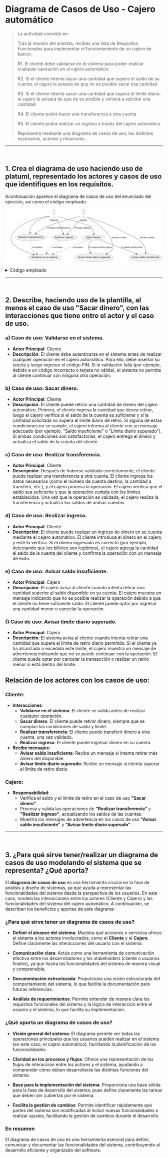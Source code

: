 # Diagrama de Casos de Uso - Cajero automático

>La actividad consiste en:
>
>Tras la reunión del analista, recibes una lista de Requisitos Funcionales para implementar el funcionamiento de un cajero de banco:
>
>R1. El cliente debe validarse en el sistema para poder realizar cualquier operación en el cajero automático.
>
>R2. Si el cliente intenta sacar una cantidad que supera el saldo de su cuenta, el cajero le avisará de que no es posible sacar esa cantidad
>
>R3. Si el cliente intenta sacar una cantidad que supera el límite diario, el cajero le avisará de que no es posible y volverá a solicitar una cantidad
>
>R4. El cliente podrá hacer una transferencia a otra cuenta
>
>R5. El cliente podrá realizar un ingreso a través del cajero automático
>
>Representa mediante una diagrama de casos de uso, los distintos escenarios, actores y relaciones.

<hr>
<br>

## 1. Crea el diagrama de uso haciendo uso de platuml, representado los actores y casos de uso que identifiques en los requisitos.

Acontinuación aparece el diagrama de casos de uso del enunciado del ejercicio, así como el código empleado.

![Diagrama de casos de uso](https://github.com/Lmrocio/PRACTICA_DIAGRAMA_CASOS_DE_USO/blob/main/Diagrama%20de%20casos%20de%20uso.png?raw=true)

<details> <summary>Código empleado</summary>

 ```
 @startuml

actor "Cliente" as Cliente

actor "Cajero" as Cajero

usecase "Validarse en el sistema" as UC1

usecase "Sacar dinero" as UC2

usecase "Realizar transferencia" as UC5

usecase "Realizar ingreso" as UC6

usecase "Avisar saldo insuficiente" as UC3

usecase "Avisar límite diario superado" as UC4


Cliente --> UC1

Cliente --> UC2

Cliente --> UC5

Cliente --> UC6

UC2 ..> UC1 : <include>

UC5 ..> UC1 : <include>

UC6 ..> UC1 : <include>

UC2 --> UC3 : Si saldo insuficiente

UC2 --> UC4 : Si supera límite diario

Cajero --> UC3 : Verifica saldo

Cajero --> UC4 : Verifica límite

Cajero --> UC5 : Procesa transferencia

Cajero --> UC6 : Procesa ingreso

@enduml
```

</details>

<hr>
<br>

## 2. Describe, haciendo uso de la plantilla, al menos el caso de uso "Sacar dinero", con las interacciones que tiene entre el actor y el caso de uso.

### a) Caso de uso: **Validarse en el sistema**.
- **Actor Principal**: Cliente
- **Descripción**: El cliente debe autenticarse en el sistema antes de realizar cualquier operación en el cajero automático. Para ello, debe insertar su tarjeta y luego ingresar el código PIN. Si la validación falla (por ejemplo, debido a un código incorrecto o tarjeta no válida), el sistema no permite al cliente continuar con ninguna otra operación.


### b) Caso de uso: **Sacar dinero**.
- **Actor Principal**: Cliente
- **Descripción**: El cliente puede retirar una cantidad de dinero del cajero automático. Primero, el cliente ingresa la cantidad que desea retirar, luego el cajero verifica si el saldo de la cuenta es suficiente y si la cantidad solicitada no supera el límite diario de retiro. Si alguna de estas condiciones no se cumple, el cajero informa al cliente con un mensaje adecuado (por ejemplo, "Saldo insuficiente" o "Límite diario superado"). Si ambas condiciones son satisfactorias, el cajero entrega el dinero y actualiza el saldo de la cuenta del cliente.


### c) Caso de uso: **Realizar transferencia**.
- **Actor Principal**: Cliente
- **Descripción**: Después de haberse validado correctamente, el cliente puede realizar una transferencia a otra cuenta. El cliente ingresa los datos necesarios (como el número de cuenta destino, la cantidad a transferir, etc.), y el cajero procesa la operación. El cajero verifica que el saldo sea suficiente y que la operación cumpla con los límites establecidos. Una vez que la operación es validada, el cajero realiza la transferencia y actualiza los saldos de ambas cuentas.


### d) Caso de uso: **Realizar ingreso**.
- **Actor Principal**: Cliente
- **Descripción**: El cliente puede realizar un ingreso de dinero en su cuenta mediante el cajero automático. El cliente introduce el dinero en el cajero, y este lo verifica. Si el dinero ingresado es correcto (por ejemplo, detectando que los billetes son legítimos), el cajero agrega la cantidad al saldo de la cuenta del cliente y confirma la operación con un mensaje de éxito.


### e) Caso de uso: **Avisar saldo insuficiente**.
- **Actor Principal**: Cajero
- **Descripción**: El cajero avisa al cliente cuando intenta retirar una cantidad superior al saldo disponible en su cuenta. El cajero muestra un mensaje indicando que no es posible realizar la operación debido a que el cliente no tiene suficiente saldo. El cliente puede optar por ingresar una cantidad menor o cancelar la operación.


### f) Caso de uso: **Avisar límite diario superado**.
- **Actor Principal**: Cajero
- **Descripción**: El sistema avisa al cliente cuando intenta retirar una cantidad que supera el límite de retiro diario permitido. Si el cliente ya ha alcanzado o excedido este límite, el cajero muestra un mensaje de advertencia indicando que no se puede continuar con la operación. El cliente puede optar por cancelar la transacción o realizar un retiro menor si está dentro del límite.


## Relación de los actores con los casos de uso:

### Cliente:
- **Interacciones**: 
  - **Validarse en el sistema**: El cliente se valida antes de realizar cualquier operación.
  - **Sacar dinero**: El cliente puede retirar dinero, siempre que se cumplan las condiciones de saldo y límite.
  - **Realizar transferencia**: El cliente puede transferir dinero a otra cuenta, una vez validado.
  - **Realizar ingreso**: El cliente puede ingresar dinero en su cuenta.
- **Recibe mensajes**:
  - **Avisar saldo insuficiente**: Recibe un mensaje si intenta retirar más dinero del disponible.
  - **Avisar límite diario superado**: Recibe un mensaje si intenta superar el límite de retiro diario.

### Cajero:
- **Responsabilidad**: 
  - Verifica el saldo y el límite de retiro en el caso de uso **"Sacar dinero"**.
  - Procesa y valida las operaciones de **"Realizar transferencia"** y **"Realizar ingreso"**, actualizando los saldos de las cuentas.
  - Muestra los mensajes de advertencia en los casos de uso **"Avisar saldo insuficiente"** y **"Avisar límite diario superado"**.
<hr>
<br>

## 3. ¿Para qué sirve tener/realizar un diagrama de casos de uso modelando el sistema que se representa? ¿Qué aporta?

El **diagrama de casos de uso** es una herramienta crucial en la fase de análisis y diseño de sistemas, ya que ayuda a representar las funcionalidades del sistema desde la perspectiva de los usuarios. En este caso, modela las interacciones entre los actores (Cliente y Cajero) y las funcionalidades del sistema del cajero automático. A continuación, se describen los beneficios y aportes de este diagrama:

### ¿Para qué sirve tener un diagrama de casos de uso?

- **Definir el alcance del sistema**: Muestra qué acciones o servicios ofrece el sistema a los actores involucrados, como el **Cliente** y el **Cajero**. Define claramente las interacciones del usuario con el sistema.

- **Comunicación clara**: Actúa como una herramienta de comunicación efectiva entre los desarrolladores y los stakeholders (cliente o usuarios finales), ya que ilustra las funcionalidades del sistema de manera visual y comprensible.

- **Documentación estructurada**: Proporciona una visión estructurada del comportamiento del sistema, lo que facilita la documentación para futuras referencias.

- **Análisis de requerimientos**: Permite entender de manera clara los requisitos funcionales del sistema y la lógica de interacción entre el usuario y el sistema, lo que facilita su implementación.

### ¿Qué aporta un diagrama de casos de uso?

- **Visión general del sistema**: El diagrama permite ver todas las operaciones principales que los usuarios pueden realizar en el sistema (en este caso, el cajero automático), facilitando la planificación de las funcionalidades.

- **Claridad en los procesos y flujos**: Ofrece una representación de los flujos de interacción entre los actores y el sistema, ayudando a comprender cómo deben desarrollarse las distintas funciones del sistema.

- **Base para la implementación del sistema**: Proporciona una base sólida para la fase de desarrollo del sistema, pues define claramente las tareas que deben ser cubiertas por el sistema.

- **Facilita la gestión de cambios**: Permite identificar rápidamente qué partes del sistema son modificadas al incluir nuevas funcionalidades o realizar ajustes, facilitando la gestión de cambios durante el desarrollo.

### En resumen

El diagrama de casos de uso es una herramienta esencial para definir, comunicar y documentar las funcionalidades del sistema, contribuyendo al desarrollo eficiente y organizado del software.

